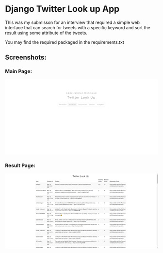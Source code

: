 # Django Twitter Look up App
This was my submisson for an interview that required a simple web interface that can search for tweets with a specific keyword and sort the result using some attribute of the tweets.

You may find the required packaged in the requirements.txt

## Screenshots:

### Main Page:
![alt text](https://github.com/AbdAsh/Django-Twitter-Look-up-App/blob/main/screenshots/mainpage.png?raw=true)
### Result Page:
![alt text](https://github.com/AbdAsh/Django-Twitter-Look-up-App/blob/main/screenshots/sampleresult.png?raw=true)


